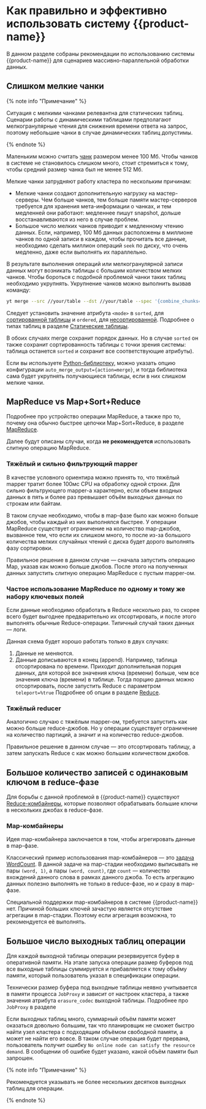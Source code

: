 # Как правильно и эффективно использовать систему {{product-name}}

В данном разделе собраны рекомендации по использованию системы {{product-name}} для сценариев массивно-параллельной обработки данных.

## Слишком мелкие чанки 

{% note info "Примечание" %}

Ситуация с мелкими чанками релевантна для статических таблиц. Сценарии работы с динамическими таблицами предполагают мелкогранулярные чтения для снижения времени ответа на запрос, поэтому небольшие чанки в случае динамических таблиц допустимы.

{% endnote %}

Маленьким можно считать [чанк](../../../../user-guide/storage/chunks.md) размером менее 100 Mб. Чтобы чанков в системе не становилось слишком много, стоит стремиться к тому, чтобы средний размер чанка был не менее 512 Мб.

Мелкие чанки затрудняют работу кластера по нескольким причинам:

* Мелкие чанки создают дополнительную нагрузку на мастер-серверы. Чем больше чанков, тем больше памяти мастер-серверов требуется для хранения мета-информации о чанках, и тем медленней они работают: медленнее пишут snapshot, дольше восстанавливаются из него в случае проблем.
* Большое число мелких чанков приводит к медленному чтению данных. Если, например, 100 Мб данных расположены в миллионе чанков по одной записи в каждом, чтобы прочитать все данные, необходимо сделать миллион операций `seek` по диску, что очень медленно, даже если выполнять их параллельно.

В результате выполнения операций или мелкогранулярной записи данных могут возникать таблицы с большим количеством мелких чанков. Чтобы бороться с подобной проблемой чанки таких таблиц необходимо укрупнять. Укрупнение чанков можно выполнить вызвав команду:

```bash
yt merge --src //your/table --dst //your/table --spec '{combine_chunks=true;mode=<mode>}'
```

Следует установить значение атрибута `<mode>` в `sorted`, для [сортированной таблицы](../../../../user-guide/storage/static-tables.md#sorted_tables) и `ordered`, для [несортированной](../../../../user-guide/storage/static-tables.md#unsorted_tables). Подробнее о типах таблиц в разделе [Статические таблицы](../../../../user-guide/storage/static-tables.md).

В обоих случаях merge сохранит порядок данных. Но в случае `sorted` он также сохранит сортированность таблицы с точки зрения системы: таблица останется `sorted` и сохранит все соответствующие атрибуты).

Если вы используете [Python-библиотеку](../../../../api/python/userdoc.md), можно указать опцию конфигурации `auto_merge_output={action=merge}`, и тогда библиотека сама будет укрупнять получающиеся таблицы, если в них слишком мелкие чанки.

## MapReduce vs Map+Sort+Reduce

Подробнее про устройство операции MapReduce, а также про то, почему она обычно быстрее цепочки Map+Sort+Reduce, в разделе [MapReduce](../../../../user-guide/data-processing/operations/mapreduce.md). 

Далее будут описаны случаи, когда **не рекомендуется** использовать слитную операцию MapReduce. 

### Тяжёлый и сильно фильтрующий mapper

В качестве условного ориентира можно принять то, что тяжёлый mapper тратит более 100мс CPU на обработку одной строки. Для сильно фильтрующего mapper-а характерно, если объем входных данных в пять и более раз превышает объём выходных данных по строкам или байтам.

В таком случае необходимо, чтобы в map-фазе было как можно больше джобов, чтобы каждый из них выполнялся быстрее. У операции MapReduce существует ограничение на количество map-джобов, вызванное тем, что если их слишком много, то после из-за большого количества мелких случайных чтений с диска будет дорого выполнять фазу сортировки.

Правильное решение в данном случае — сначала запустить операцию Map, указав как можно больше джобов. После этого на полученных данных запустить слитную операцию MapReduce с пустым mapper-ом.

### Частое использование MapReduce по одному и тому же набору ключевых полей

Если данные необходимо обработать в Reduce несколько раз, то скорее всего будет выгоднее предварительно их отсортировать, и после этого выполнять обычные Reduce-операции. Типичный случай таких данных — логи.

Данная схема будет хорошо работать только в двух случаях:

1. Данные не меняются.
2. Данные дописываются в конец (append). Например, таблица отсортирована по времени. Приходит дополнительная порция данных, для которой все значения ключа (времени) больше, чем все значения ключа (времени) в таблице. Тогда порцию данных можно отсортировать, после запустить Reduce с параметром `teleport=%true` Подробнее об опции в разделе [Reduce](../../../../user-guide/data-processing/operations/reduce.md#foreign_tables).

### Тяжёлый reducer

Аналогично случаю с тяжёлым mapper-ом, требуется запустить как можно больше reduce-джобов. Но у операции существует ограничение на количество партиций, а значит и на количество reduce-джобов.

Правильное решение в данном случае — это отсортировать таблицу, а затем запускать Reduce с как можно большим количеством джобов.

## Большое количество записей с одинаковым ключом в reduce-фазе

Для борьбы с данной проблемой в {{product-name}} существуют [Reduce-комбайнеры](../../../../user-guide/data-processing/operations/mapreduce#reduce_combiner.md), которые позволяют обрабатывать большие ключи в нескольких джобах в reduce-фазе.

### Map-комбайнеры

Идея map-комбайнера заключается в том, чтобы агрегировать данные в map-фазе. 

Классический пример использования map-комбайнеров — это [задача WordCount](http://wiki.apache.org/hadoop/WordCount). В данной задаче на map-стадии необходимо выписывать не пары `(word, 1)`, а пары `(word, count)`, где `count` — количество вхождений данного слова в рамках данного джоба. То есть агрегацию данных полезно выполнять не только в reduce-фазе, но и сразу в map-фазе.

Специальной поддержки map-комбайнеров в системе {{product-name}} нет. Причиной больших ключей зачастую является отсутствие агрегации в map-стадии. Поэтому если агрегация возможна, то рекомендуется её выполнять.

## Большое число выходных таблиц операции

Для каждой выходной таблицы операции резервируется буфер в оперативной памяти. На этапе запуска операции размер буферов под все выходные таблицы суммируется и прибавляется к тому объёму памяти, который пользователь указал в спецификации операции. 

Технически размер буфера под выходные таблицы неявно учитывается в памяти процесса `JobProxy` и зависит от настроек кластера, а также значения атрибута `erasure_codec` выходной таблицы. Подробнее про `JobProxy` в разделе 

Если выходных таблиц много, суммарный объём памяти может оказаться довольно большим, так что планировщик не сможет быстро найти узел кластера с подходящим объёмом свободной памяти, а может не найти его вовсе. В таком случае операция будет прервана, пользователь получит ошибку `No online node can satisfy the resource demand`. В сообщении об ошибке будет указано, какой объём памяти был запрошен. 

{% note info "Примечание" %}

Рекомендуется указывать не более нескольких десятков выходных таблиц для операции.

{% endnote %}
